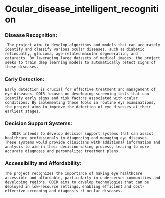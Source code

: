 # Ocular_disease_intelligent_recognition
 ### Disease Recognition:
     The project aims to develop algorithms and models that can accurately identify and classify various ocular diseases, such as diabetic retinopathy, glaucoma, age-related macular degeneration, and cataracts. By leveraging large datasets of medical images, the project seeks to train deep learning models to automatically detect signs of these diseases.

 ### Early Detection: 
    Early detection is crucial for effective treatment and management of eye diseases. ODIR focuses on developing screening tools that can identify early signs and risk factors associated with ocular conditions. By implementing these tools in routine eye examinations, the project aims to improve the detection of eye diseases at their earliest stages.

### Decision Support Systems: 
       ODIR intends to develop decision support systems that can assist healthcare professionals in diagnosing and managing eye diseases. These systems would provide clinicians with additional information and analysis to aid in their decision-making process, leading to more accurate diagnoses and personalized treatment plans.

### Accessibility and Affordability: 
	The project recognizes the importance of making eye healthcare accessible and affordable, particularly in underserved communities and developing regions. ODIR aims to develop technologies that can be deployed in low-resource settings, enabling efficient and cost-effective screening and diagnosis of ocular diseases.
